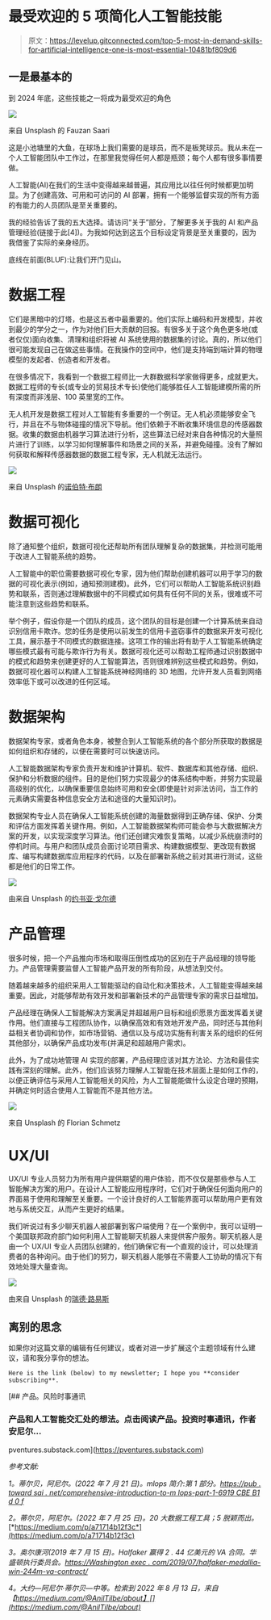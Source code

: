 # 最受欢迎的 5 项简化人工智能技能

> 原文：<https://levelup.gitconnected.com/top-5-most-in-demand-skills-for-artificial-intelligence-one-is-most-essential-10481bf809d6>

## 一是最基本的

到 2024 年底，这些技能之一将成为最受欢迎的角色

![](img/4dd5fe9a933c7b06921066e045030c20.png)

来自 Unsplash 的 Fauzan Saari

这是小池塘里的大鱼，在球场上我们需要的是球员，而不是板凳球员。我从未在一个人工智能团队中工作过，在那里我觉得任何人都是瓶颈；每个人都有很多事情要做。

人工智能(AI)在我们的生活中变得越来越普遍，其应用比以往任何时候都更加明显。为了创建高效、可用和可访问的 AI 部署，拥有一个能够监督实现的所有方面的有能力的人员团队是至关重要的。

我的经验告诉了我的五大选择。请访问“关于”部分，了解更多关于我的 AI 和产品管理经验(链接于此[4])。为我如何达到这五个目标设定背景是至关重要的，因为我借鉴了实际的亲身经历。

底线在前面(BLUF):让我们开门见山。

# **数据工程**

它们是黑暗中的灯塔，也是这五者中最重要的。他们实际上编码和开发模型，并收到最少的学分之一，作为对他们巨大贡献的回报。有很多关于这个角色更多地(或者仅仅)面向收集、清理和组织将被 AI 系统使用的数据集的讨论。真的，所以他们很可能发现自己在做这些事情。在我操作的空间中，他们是支持端到端计算的物理模型的发起者、创造者和开发者。

在很多情况下，我看到一个数据工程师比一大群数据科学家做得更多，成就更大。数据工程师的专长(或专业的贸易技术专长)使他们能够胜任人工智能建模所需的所有深度而非浅层、100 英里宽的工作。

无人机开发是数据工程对人工智能有多重要的一个例证。无人机必须能够安全飞行，并且在不与物体碰撞的情况下导航。他们依赖于不断收集环境信息的传感器数据。收集的数据由机器学习算法进行分析，这些算法已经对来自各种情况的大量照片进行了训练，以学习如何理解事件和场景之间的关系，并避免碰撞。没有了解如何获取和解释传感器数据的数据工程专家，无人机就无法运行。

![](img/eeef2e7778d4a12584a078f7bd7685ed.png)

来自 Unsplash 的[诺伯特·布朗](https://unsplash.com/@medion4you)

# **数据可视化**

除了通知整个组织，数据可视化还帮助所有团队理解复杂的数据集，并检测可能用于改进人工智能系统的趋势。

人工智能中的职位需要数据可视化专家，因为他们帮助创建机器可以用于学习的数据的可视化表示(例如，通知预测建模)。此外，它们可以帮助人工智能系统识别趋势和联系，否则通过理解数据中的不同模式如何具有任何不同的关系，很难或不可能注意到这些趋势和联系。

举个例子，假设你是一个团队的成员，这个团队的目标是创建一个计算系统来自动识别信用卡欺诈。您的任务是使用以前发生的信用卡盗窃事件的数据来开发可视化工具，展示基于不同模式的数据连接。这项工作的输出将有助于人工智能系统确定哪些模式最有可能与欺诈行为有关。数据可视化还可以帮助工程师通过识别数据中的模式和趋势来创建更好的人工智能算法，否则很难辨别这些模式和趋势。例如，数据可视化器可以构建人工智能系统神经网络的 3D 地图，允许开发人员看到网络效率低下或可以改进的任何区域。

# **数据架构**

数据架构专家，或者角色本身，被整合到人工智能系统的各个部分所获取的数据是如何组织和存储的，以便在需要时可以快速访问。

人工智能数据架构专家负责开发和维护计算机、软件、数据库和其他存储、组织、保护和分析数据的组件。目的是他们努力实现最少的体系结构中断，并努力实现最高级别的优化，以确保重要信息始终可用和安全(即使是针对非法访问，当工作的元素确实需要各种信息安全方法和途径的大量知识时)。

数据架构专业人员在确保人工智能系统创建的海量数据得到正确存储、保护、分类和评估方面发挥着关键作用。例如，人工智能数据架构师可能会参与大数据解决方案的开发，以实现深度学习算法。他们还创建灾难恢复策略，以减少系统崩溃时的停机时间。与用户和团队成员会面讨论项目需求、构建数据模型、更改现有数据库、编写构建数据库应用程序的代码，以及在部署新系统之前对其进行测试，这些都是他们的日常工作。

![](img/4a7e3695cccb8d9b9c2678f815172993.png)

由来自 Unsplash 的[约书亚·戈尔德](https://unsplash.com/@joshgmit)

# **产品管理**

很多时候，把一个产品推向市场和取得压倒性成功的区别在于产品经理的领导能力。产品管理需要监督人工智能产品开发的所有阶段，从想法到交付。

随着越来越多的组织采用人工智能驱动的自动化和决策技术，人工智能变得越来越重要。因此，对能够帮助有效开发和部署新技术的产品管理专家的需求日益增加。

产品经理在确保人工智能解决方案满足并超越用户目标和组织愿景方面发挥着关键作用。他们直接与工程团队协作，以确保高效和有效地开发产品，同时还与其他利益相关者协调和协作，如市场营销、通信以及与成功实施有利害关系的组织的任何其他部分，以确保产品成功发布(并满足和超越用户需求)。

此外，为了成功地管理 AI 实现的部署，产品经理应该对其方法论、方法和最佳实践有深刻的理解。此外，他们应该努力理解人工智能在技术层面上是如何工作的，以便正确评估与采用人工智能相关的风险，为人工智能能做什么设定合理的预期，并确定何时适合使用人工智能而不是其他方法。

![](img/bc87f30861432fc1d7a8644ed31f25b4.png)

来自 Unsplash 的 Florian Schmetz

# **UX/UI**

UX/UI 专业人员努力为所有用户提供期望的用户体验，而不仅仅是那些参与人工智能解决方案的用户。在设计人工智能应用程序时，它们对于确保任何面向用户的界面易于使用和理解至关重要。一个设计良好的人工智能界面可以帮助用户更有效地与系统交互，从而产生更好的结果。

我们听说过有多少聊天机器人被部署到客户端使用？在一个案例中，我可以证明一个美国联邦政府部门如何利用人工智能聊天机器人来提供客户服务。聊天机器人是由一个 UX/UI 专业人员团队创建的，他们确保它有一个直观的设计，可以处理消费者的各种询问。由于他们的努力，聊天机器人能够在不需要人工协助的情况下有效地处理大量查询。

![](img/52cfc723463de836301e9c64e117a9cf.png)

由来自 Unsplash 的[瑞德·路易斯](https://unsplash.com/@historysoccerof)

## **离别的思念**

如果你对这篇文章的编辑有任何建议，或者对进一步扩展这个主题领域有什么建议，请和我分享你的想法。

```
Here is the link (below) to my newsletter; I hope you **consider subscribing**.
```

[](https://pventures.substack.com) [## 产品。风险时事通讯

### 产品和人工智能交汇处的想法。点击阅读产品。投资时事通讯，作者安尼尔…

pventures.substack.com](https://pventures.substack.com) 

*参考文献:*

*1。蒂尔贝，阿尼尔。(2022 年 7 月 21 日)。mlops 简介:第 1 部分。*[*https://pub . toward sai . net/comprehensive-introduction-to-m lops-part-1-6919 CBE B1 d 0 f*](https://pub.towardsai.net/comprehensive-introduction-to-mlops-part-1-6919cbeb1d0f)

*2。蒂尔贝，阿尼尔。(2022 年 7 月 25 日)。20 大数据工程工具；5 脱颖而出。*[*https://medium.com/p/a71714b12f3c*](https://medium.com/p/a71714b12f3c)

*3。奥尔康河(2019 年 7 月 15 日)。Halfaker 赢得 2 . 44 亿美元的 VA 合同。华盛顿执行委员会。*[*https://Washington exec . com/2019/07/halfaker-medallia-win-244m-va-contract/*](https://washingtonexec.com/2019/07/halfaker-medallia-win-244m-va-contract/)

*4。大约—阿尼尔·蒂尔贝—中等。检索到 2022 年 8 月 13 日，来自【https://medium.com/@AnilTilbe/about】[](https://medium.com/@AnilTilbe/about)*